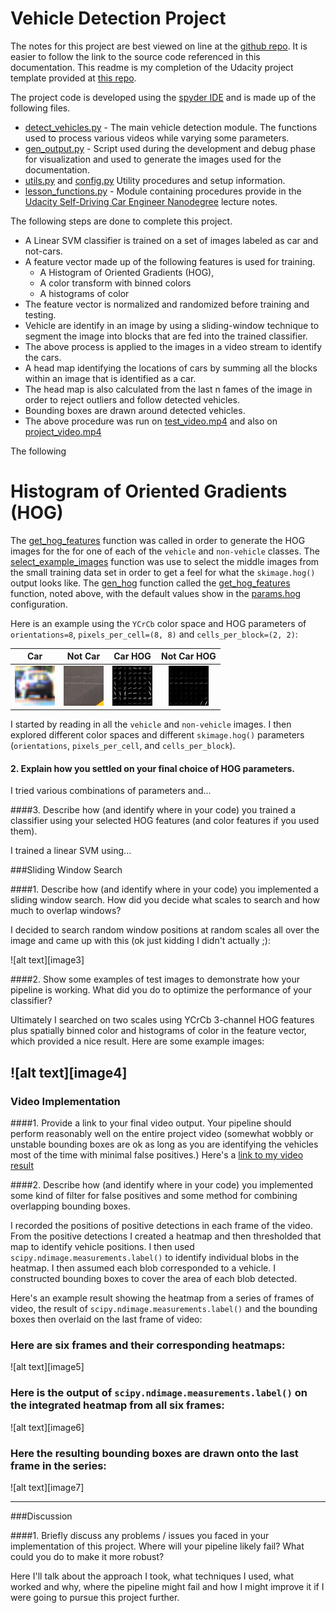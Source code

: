 # Vehicle Detection Project

The notes for this project are best viewed on line at the
[github repo](https://github.com/carltonwin8/CarND-Vehicle-Dection).
It is easier to follow the link to the source code referenced in this documentation.
This readme is my completion of the Udacity project template provided at
[this repo](https://github.com/udacity/CarND-Vehicle-Dection).

The project code is developed using the
[spyder IDE](https://pythonhosted.org/spyder/)
and is made up of the following files.

  - [detect_vehicles.py](https://carltonwin8.github.io/CarND-Vehicle-Detection/_modules/detect_vehicles.html) -
    The main vehicle detection module.
    The functions used to process various videos while varying some parameters.
  - [gen_output.py](https://carltonwin8.github.io/CarND-Vehicle-Detection/_modules/gen_output.html) -
    Script used during the development and debug phase for visualization
    and used to generate the images used for the documentation.
  - [utils.py](https://carltonwin8.github.io/CarND-Vehicle-Detection/_modules/utils.html)
    and
    [config.py](https://carltonwin8.github.io/CarND-Vehicle-Detection/_modules/config.html)
    Utility procedures and setup information.
  - [lesson_functions.py](https://carltonwin8.github.io/CarND-Vehicle-Detection/_modules/lesson_functions.html) -
    Module containing procedures provide in the
    [Udacity Self-Driving Car Engineer Nanodegree](https://www.udacity.com/course/self-driving-car-engineer-nanodegree--nd013)
    lecture notes.

The following steps are done to complete this project.

  - A Linear SVM classifier is trained on a set of images labeled as car and not-cars.
  - A feature vector made up of the following features is used for training.
      - A Histogram of Oriented Gradients (HOG),
      - A color transform with binned colors
      - A histograms of color
  - The feature vector is normalized and randomized before training and testing.
  - Vehicle are identify in an image by using a sliding-window technique to segment
    the image into blocks that are fed into the trained classifier.
  - The above process is applied to the images in a video stream to identify the cars.
  - A head map identifying the locations of cars by summing all the blocks within
    an image that is identified as a car.
  - The head map is also calculated from the last n fames of the image in order to
    reject outliers and follow detected vehicles.
  - Bounding boxes are drawn around detected vehicles.
  - The above procedure was run on
    [test_video.mp4](test_video.mp4)
    and also on
    [project_video.mp4](project_video.mp4)

The following
# Histogram of Oriented Gradients (HOG)

The
[get_hog_features](https://carltonwin8.github.io/CarND-Vehicle-Detection/_modules/lesson_functions.html#get_hog_features)
function was called in order to generate the HOG images for the
for one of each of the `vehicle` and `non-vehicle` classes.
The
[select_example_images](https://carltonwin8.github.io/CarND-Vehicle-Detection/_modules/gen_output.html#select_example_images)
function was use to select the middle images from the small training data set
in order to get a feel for what the `skimage.hog()` output looks like.
The
[gen_hog](https://carltonwin8.github.io/CarND-Vehicle-Detection/_modules/gen_output.html#gen_hog)
function called the
[get_hog_features](https://carltonwin8.github.io/CarND-Vehicle-Detection/_modules/lesson_functions.html#get_hog_features)
function, noted above, with the default values show in the
[params.hog](https://carltonwin8.github.io/CarND-Vehicle-Detection/_modules/config.html#params.hog)
configuration.

Here is an example using the `YCrCb` color space and HOG parameters of `orientations=8`, `pixels_per_cell=(8, 8)` and `cells_per_block=(2, 2)`:

| Car | Not Car | Car HOG | Not Car HOG
|:---:|:---:|:---:|:---:|
| ![](output_images/vehicles_smallset_cars1_183.jpeg) | ![](output_images/non-vehicles_smallset_notcars1_extra511.jpeg) | ![](output_images/vehicles_smallset_cars1_183_hog.jpeg) | ![](output_images/non-vehicles_smallset_notcars1_extra511_hog.jpeg) |

I started by reading in all the `vehicle` and `non-vehicle` images.
I then explored different color spaces and different `skimage.hog()`
parameters (`orientations`, `pixels_per_cell`, and `cells_per_block`).


#### 2. Explain how you settled on your final choice of HOG parameters.

I tried various combinations of parameters and...

####3. Describe how (and identify where in your code) you trained a classifier using your selected HOG features (and color features if you used them).

I trained a linear SVM using...

###Sliding Window Search

####1. Describe how (and identify where in your code) you implemented a sliding window search.  How did you decide what scales to search and how much to overlap windows?

I decided to search random window positions at random scales all over the image and came up with this (ok just kidding I didn't actually ;):

![alt text][image3]

####2. Show some examples of test images to demonstrate how your pipeline is working.  What did you do to optimize the performance of your classifier?

Ultimately I searched on two scales using YCrCb 3-channel HOG features plus spatially binned color and histograms of color in the feature vector, which provided a nice result.  Here are some example images:

![alt text][image4]
---

### Video Implementation

####1. Provide a link to your final video output.  Your pipeline should perform reasonably well on the entire project video (somewhat wobbly or unstable bounding boxes are ok as long as you are identifying the vehicles most of the time with minimal false positives.)
Here's a [link to my video result](./project_video.mp4)


####2. Describe how (and identify where in your code) you implemented some kind of filter for false positives and some method for combining overlapping bounding boxes.

I recorded the positions of positive detections in each frame of the video.  From the positive detections I created a heatmap and then thresholded that map to identify vehicle positions.  I then used `scipy.ndimage.measurements.label()` to identify individual blobs in the heatmap.  I then assumed each blob corresponded to a vehicle.  I constructed bounding boxes to cover the area of each blob detected.  

Here's an example result showing the heatmap from a series of frames of video, the result of `scipy.ndimage.measurements.label()` and the bounding boxes then overlaid on the last frame of video:

### Here are six frames and their corresponding heatmaps:

![alt text][image5]

### Here is the output of `scipy.ndimage.measurements.label()` on the integrated heatmap from all six frames:
![alt text][image6]

### Here the resulting bounding boxes are drawn onto the last frame in the series:
![alt text][image7]



---

###Discussion

####1. Briefly discuss any problems / issues you faced in your implementation of this project.  Where will your pipeline likely fail?  What could you do to make it more robust?

Here I'll talk about the approach I took, what techniques I used, what worked and why, where the pipeline might fail and how I might improve it if I were going to pursue this project further.  
